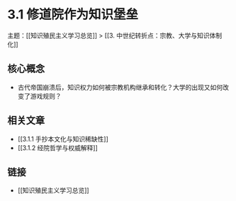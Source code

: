 # 3.1 修道院作为知识堡垒

主题：[[知识殖民主义学习总览]] > [[3. 中世纪转折点：宗教、大学与知识体制化]]

## 核心概念

- 古代帝国崩溃后，知识权力如何被宗教机构继承和转化？大学的出现又如何改变了游戏规则？

## 相关文章

- [[3.1.1 手抄本文化与知识稀缺性]]
- [[3.1.2 经院哲学与权威解释]]

## 链接

- [[知识殖民主义学习总览]]
